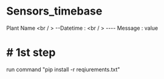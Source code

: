 # Sensors_timebase
Plant Name <br / >
--Datetime : <br / >
---- Message : value 
#  # 1st step
run command "pip install -r reqiurements.txt"
